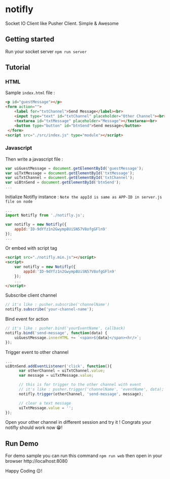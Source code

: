 # notifly
Socket IO Client like Pusher Client. Simple &amp; Awesome

## Getting started
Run your socket server
``npm run server``

## Tutorial
### HTML
Sample ``index.html`` file :
```html
<p id="guestMessage"></p>
<form action="">
    <label for="txtChannel">Send Message</label><br>
    <input type="text" id="txtChannel" placeholder="Other Channel"><br>
    <textarea id="txtMessage" placeholder="Message"></textarea><br>
    <button type="button" id="btnSend">Send message</button>
 </form>
<script src="./src/index.js" type="module"></script>
```
### Javascript
Then write a javascript file :
```javascript
var uiGuestMessage = document.getElementById('guestMessage');
var uiTxtMessage = document.getElementById('txtMessage');
var uiTxtChannel = document.getElementById('txtChannel');
var uiBtnSend = document.getElementById('btnSend');
...
```

Initialize Notifly instance :
``Note the appId is same as APP-ID in server.js file on node``
```javascript
...
import Notifly from './notifly.js';

var notifly = new Notifly({
    appId:'ID-9dYfz1n2Gwymp8UiSN57V8ofgGFln9'
});
...
```
Or embed with script tag
```html
<script src="./notifly.min.js"></script>
<script>
    var notifly = new Notifly({
        appId:'ID-9dYfz1n2Gwymp8UiSN57V8ofgGFln9'
    });
    ...
</script>
```
Subscribe client channel
```javascript
// it's like : pusher.subscribe('channelName')
notifly.subscribe('your-channel-name');
```
Bind event for action
```javascript
// it's like : pusher.bind('yourEventName', callback)
notifly.bind('send-message', function(data) {
    uiGuestMessage.innerHTML += `<span>${data}</span><hr/>`;
});
```
Trigger event to other channel
```javascript
...
uiBtnSend.addEventListener('click', function(){
      var otherChannel = uiTxtChannel.value;
      var message = uiTxtMessage.value;

      // this is for trigger to the other channel with event
      // it's like : pusher.trigger('channelName', 'eventName', data);
      notifly.trigger(otherChannel, 'send-message', message);

      // clear a text message
      uiTxtMessage.value = '';
});
```
Open your other channel in different session and try it !
Congrats your notifly should work now 😁!

## Run Demo
For demo sample you can run this command
``npm run web``
then open in your browser
http://localhost:8080

Happy Coding 😉!
